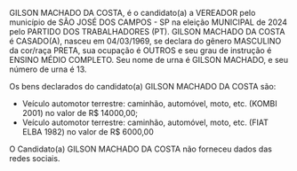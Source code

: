GILSON MACHADO DA COSTA, é o candidato(a) a VEREADOR pelo município de SÃO JOSÉ DOS CAMPOS - SP na eleição MUNICIPAL de 2024 pelo PARTIDO DOS TRABALHADORES (PT). GILSON MACHADO DA COSTA é CASADO(A), nasceu em 04/03/1969, se declara do gênero MASCULINO da cor/raça PRETA, sua ocupação é OUTROS e seu grau de instrução é ENSINO MÉDIO COMPLETO. Seu nome de urna é GILSON MACHADO, e seu número de urna é 13.

Os bens declarados do candidato(a) GILSON MACHADO DA COSTA são: 
- Veículo automotor terrestre: caminhão, automóvel, moto, etc. (KOMBI 2001) no valor de R$ 14000,00;
- Veículo automotor terrestre: caminhão, automóvel, moto, etc. (FIAT ELBA 1982) no valor de R$ 6000,00

O Candidato(a) GILSON MACHADO DA COSTA não forneceu dados das redes sociais.